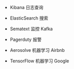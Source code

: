 - Kibana
  日志查询

- ElasticSearch
  搜索

- Sematext
  监控 Kafka

- Pagerduty
  报警

- Aerosolve
  机器学习 Airbnb

- TensorFlow
  机器学习 Google
